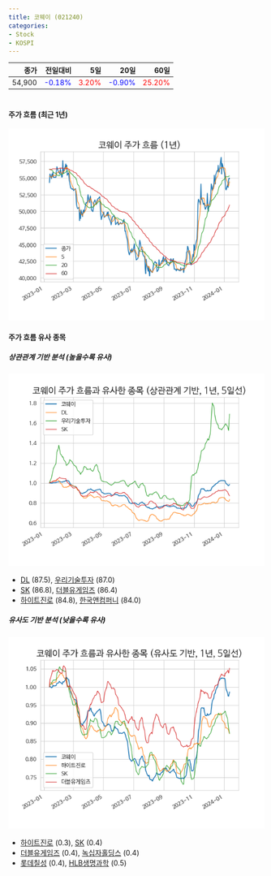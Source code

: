 ```yaml
---
title: 코웨이 (021240)
categories:
- Stock
- KOSPI
---
```


|종가|전일대비|5일|20일|60일|
|---:|-------:|--:|---:|---:|
|54,900|<span style="color: blue">-0.18%</span>|<span style="color: red">3.20%</span>|<span style="color: blue">-0.90%</span>|<span style="color: red">25.20%</span>|

<!-- more -->
#
#### 주가 흐름 (최근 1년)
![021240](/assets/images/stock/021240.png)


#### 주가 흐름 유사 종목


##### 상관관계 기반 분석 (높을수록 유사)
![021240](/assets/images/stock/021240_corr.png)
- [DL](/000210/) (87.5), [우리기술투자](/041190/) (87.0)
- [SK](/034730/) (86.8), [더블유게임즈](/192080/) (86.4)
- [하이트진로](/000080/) (84.8), [한국앤컴퍼니](/000240/) (84.0)


##### 유사도 기반 분석 (낮을수록 유사)	
![021240](/assets/images/stock/021240_sim.png)
- [하이트진로](/000080/) (0.3), [SK](/034730/) (0.4)
- [더블유게임즈](/192080/) (0.4), [녹십자홀딩스](/005250/) (0.4)
- [롯데칠성](/005300/) (0.4), [HLB생명과학](/067630/) (0.5)